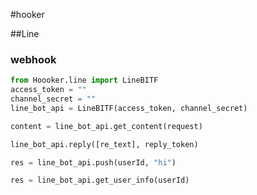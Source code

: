 #hooker

##Line
### webhook
```python
from Hoooker.line import LineBITF
access_token = ""
channel_secret = ""
line_bot_api = LineBITF(access_token, channel_secret)
```

```python
content = line_bot_api.get_content(request)
```
```python
line_bot_api.reply([re_text], reply_token)
```
```python
res = line_bot_api.push(userId, "hi")
```
```python
res = line_bot_api.get_user_info(userId)
```

